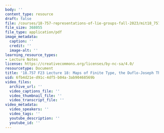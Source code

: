 ```yaml
---
body: ''
content_type: resource
draft: false
file: /courses/18-757-representations-of-lie-groups-fall-2023/mit18_757_f23_lec18.pdf
file_size: 368055
file_type: application/pdf
image_metadata:
  caption: ''
  credit: ''
  image-alt: ''
learning_resource_types:
- Lecture Notes
license: https://creativecommons.org/licenses/by-nc-sa/4.0/
resourcetype: Document
title: '18.757 F23 Lecture 18: Maps of Finite Type, the Duflo-Joseph Theorem'
uid: 6fb4d21e-d91c-4df5-b04a-3ab90468569b
video_files:
  archive_url: ''
  video_captions_file: ''
  video_thumbnail_file: ''
  video_transcript_file: ''
video_metadata:
  video_speakers: ''
  video_tags: ''
  youtube_description: ''
  youtube_id: ''
---
```

